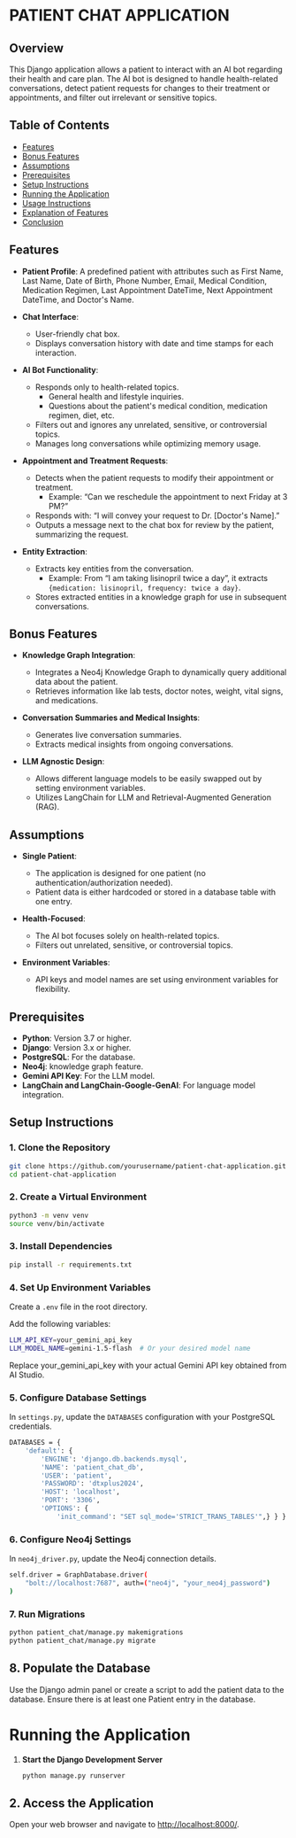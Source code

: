 # PATIENT CHAT APPLICATION

## Overview

This Django application allows a patient to interact with an AI bot regarding their health and care plan. The AI bot is designed to handle health-related conversations, detect patient requests for changes to their treatment or appointments, and filter out irrelevant or sensitive topics.

## Table of Contents

- [Features](#features)
- [Bonus Features](#bonus-features)
- [Assumptions](#assumptions)
- [Prerequisites](#prerequisites)
- [Setup Instructions](#setup-instructions)
- [Running the Application](#running-the-application)
- [Usage Instructions](#usage-instructions)
- [Explanation of Features](#explanation-of-features)
- [Conclusion](#conclusion)

## Features

- **Patient Profile**: A predefined patient with attributes such as First Name, Last Name, Date of Birth, Phone Number, Email, Medical Condition, Medication Regimen, Last Appointment DateTime, Next Appointment DateTime, and Doctor's Name.

- **Chat Interface**:
  - User-friendly chat box.
  - Displays conversation history with date and time stamps for each interaction.

- **AI Bot Functionality**:
  - Responds only to health-related topics.
    - General health and lifestyle inquiries.
    - Questions about the patient's medical condition, medication regimen, diet, etc.
  - Filters out and ignores any unrelated, sensitive, or controversial topics.
  - Manages long conversations while optimizing memory usage.

- **Appointment and Treatment Requests**:
  - Detects when the patient requests to modify their appointment or treatment.
    - Example: “Can we reschedule the appointment to next Friday at 3 PM?”
  - Responds with: “I will convey your request to Dr. [Doctor's Name].”
  - Outputs a message next to the chat box for review by the patient, summarizing the request.

- **Entity Extraction**:
  - Extracts key entities from the conversation.
    - Example: From “I am taking lisinopril twice a day”, it extracts `{medication: lisinopril, frequency: twice a day}`.
  - Stores extracted entities in a knowledge graph for use in subsequent conversations.

## Bonus Features

- **Knowledge Graph Integration**:
  - Integrates a Neo4j Knowledge Graph to dynamically query additional data about the patient.
  - Retrieves information like lab tests, doctor notes, weight, vital signs, and medications.

- **Conversation Summaries and Medical Insights**:
  - Generates live conversation summaries.
  - Extracts medical insights from ongoing conversations.

- **LLM Agnostic Design**:
  - Allows different language models to be easily swapped out by setting environment variables.
  - Utilizes LangChain for LLM and Retrieval-Augmented Generation (RAG).

## Assumptions

- **Single Patient**:
  - The application is designed for one patient (no authentication/authorization needed).
  - Patient data is either hardcoded or stored in a database table with one entry.

- **Health-Focused**:
  - The AI bot focuses solely on health-related topics.
  - Filters out unrelated, sensitive, or controversial topics.

- **Environment Variables**:
  - API keys and model names are set using environment variables for flexibility.

## Prerequisites

- **Python**: Version 3.7 or higher.
- **Django**: Version 3.x or higher.
- **PostgreSQL**: For the database.
- **Neo4j**: knowledge graph feature.
- **Gemini API Key**: For the LLM model.
- **LangChain and LangChain-Google-GenAI**: For language model integration.

## Setup Instructions

### 1. Clone the Repository

```bash
git clone https://github.com/yourusername/patient-chat-application.git
cd patient-chat-application 
```

### 2. Create a Virtual Environment
```bash
python3 -m venv venv
source venv/bin/activate 
```

### 3. Install Dependencies

```bash
pip install -r requirements.txt
```

### 4. Set Up Environment Variables

Create a `.env` file in the root directory.

Add the following variables:

```bash
LLM_API_KEY=your_gemini_api_key
LLM_MODEL_NAME=gemini-1.5-flash  # Or your desired model name
```
Replace your_gemini_api_key with your actual Gemini API key obtained from AI Studio.

### 5. Configure Database Settings

In `settings.py`, update the `DATABASES` configuration with your PostgreSQL credentials.

```bash
DATABASES = {
    'default': {
        'ENGINE': 'django.db.backends.mysql',
        'NAME': 'patient_chat_db',
        'USER': 'patient',
        'PASSWORD': 'dtxplus2024',
        'HOST': 'localhost',
        'PORT': '3306',
        'OPTIONS': {
            'init_command': "SET sql_mode='STRICT_TRANS_TABLES'",} } }
```

### 6. Configure Neo4j Settings

In `neo4j_driver.py`, update the Neo4j connection details.

```bash
self.driver = GraphDatabase.driver(
    "bolt://localhost:7687", auth=("neo4j", "your_neo4j_password")
)
```

### 7. Run Migrations

```bash
python patient_chat/manage.py makemigrations
python patient_chat/manage.py migrate
```

## 8. Populate the Database

Use the Django admin panel or create a script to add the patient data to the database. Ensure there is at least one Patient entry in the database.

# Running the Application

1. **Start the Django Development Server**
   ```bash
   python manage.py runserver
   ```

## 2. Access the Application
Open your web browser and navigate to [http://localhost:8000/](http://localhost:8000/).
